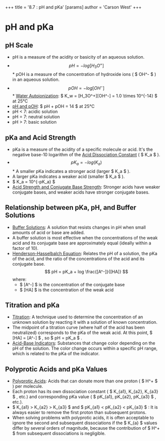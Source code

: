 +++
 title = '8.7 : pH and pKa'
[params]
	author = 'Carson West'
+++
# pH and pKa

## pH Scale

*   pH is a measure of the acidity or basicity of an aqueous solution.
*    $$ pH = -log[H_3O^+] $$  *   pOH is a measure of the concentration of hydroxide ions ( $ OH^- $ ) in an aqueous solution.
*    $$ pOH = -log[OH^-] $$  *   [Water Autoionization](./../water-autoionization/):  $ K_w = [H_3O^+][OH^-] = 1.0 \times 10^{-14} $  at 25°C
*   [pH and pOH](./../ph-and-poh/):  $ pH + pOH = 14 $  at 25°C
*   pH < 7: acidic solution
*   pH = 7: neutral solution
*   pH > 7: basic solution

## pKa and Acid Strength

*   pKa is a measure of the acidity of a specific molecule or acid. It's the negative base-10 logarithm of the [Acid Dissociation Constant](./../acid-dissociation-constant/) ( $ K_a $ ).
*    $$ pK_a = -log(K_a) $$  *   A smaller pKa indicates a stronger acid (larger  $ K_a $ ).
*   A larger pKa indicates a weaker acid (smaller  $ K_a $ ).
*    $ K_a = 10^{-pK_a} $ 
*   [Acid Strength and Conjugate Base Strength](./../acid-strength-and-conjugate-base-strength/): Stronger acids have weaker conjugate bases, and weaker acids have stronger conjugate bases.

## Relationship between pKa, pH, and Buffer Solutions

*   [Buffer Solutions](./../buffer-solutions/): A solution that resists changes in pH when small amounts of acid or base are added.
*   A buffer solution is most effective when the concentrations of the weak acid and its conjugate base are approximately equal (ideally within a factor of 10).
*   [Henderson-Hasselbalch Equation](./../henderson-hasselbalch-equation/): Relates the pH of a solution, the pKa of the acid, and the ratio of the concentrations of the acid and its conjugate base.
     $$ pH = pK_a + log \frac{[A^-]}{[HA]} $$      where:
    *    $ [A^-] $  is the concentration of the conjugate base
    *    $ [HA] $  is the concentration of the weak acid

## Titration and pKa

*   [Titration](./../titration/): A technique used to determine the concentration of an unknown solution by reacting it with a solution of known concentration.
*   The midpoint of a titration curve (where half of the acid has been neutralized) corresponds to the pKa of the weak acid. At this point,  $ [HA] = [A^-] $ , so  $ pH = pK_a $ .
*   [Acid-Base Indicators](./../acid-base-indicators/): Substances that change color depending on the pH of the solution. The color change occurs within a specific pH range, which is related to the pKa of the indicator.

## Polyprotic Acids and pKa Values

*   [Polyprotic Acids](./../polyprotic-acids/): Acids that can donate more than one proton ( $ H^+ $ ) per molecule.
*   Each proton has its own dissociation constant ( $ K_{a1}, K_{a2}, K_{a3} $ , etc.) and corresponding pKa value ( $ pK_{a1}, pK_{a2}, pK_{a3} $ , etc.).
*    $ K_{a1} > K_{a2} > K_{a3} $  and  $ pK_{a1} < pK_{a2} < pK_{a3} $ : It is always easier to remove the first proton than subsequent protons.
*   When solving problems with polyprotic acids, it is often acceptable to ignore the second and subsequent dissociations if the  $ K_{a} $  values differ by several orders of magnitude, because the contribution of  $ H^+ $  from subsequent dissociations is negligible.
